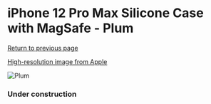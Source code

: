 # iPhone 12 Pro Max Silicone Case with MagSafe - Plum

[Return to previous page](/iphone_12)

[High-resolution image from Apple](https://store.storeimages.cdn-apple.com/8756/as-images.apple.com/is/MHLA3?wid=4500&hei=4500&fmt=png)

<div style="width: 384px"><img src="/everyphone/MHLA3.png" alt="Plum"></div>

### Under construction
